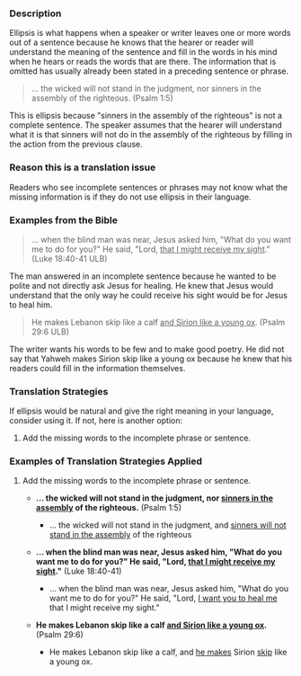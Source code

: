 

### Description

Ellipsis is what happens when a speaker or writer leaves one or more words out of a sentence because he knows that the hearer or reader will understand the meaning of the sentence and fill in the words in his mind when he hears or reads the words that are there. The information that is omitted has usually already been stated in a preceding sentence or phrase.

>... the wicked will not stand in the judgment, nor sinners in the assembly of the righteous. (Psalm 1:5)

This is ellipsis because "sinners in the assembly of the righteous" is not a complete sentence. The speaker assumes that the hearer will understand what it is that sinners will not do in the assembly of the righteous by filling in the action from the previous clause.

### Reason this is a translation issue 

Readers who see incomplete sentences or phrases may not know what the missing information is if they do not use ellipsis in their language.

### Examples from the Bible

> ... when the blind man was near, Jesus asked him, "What do you want me to do for you?" He said, "Lord, <u>that I might receive my sight</u>." (Luke 18:40-41 ULB)

The man answered in an incomplete sentence because he wanted to be polite and not directly ask Jesus for healing. He knew that Jesus would understand that the only way he could receive his sight would be for Jesus to heal him. 

>He makes Lebanon skip like a calf <u>and Sirion like a young ox</u>. (Psalm 29:6 ULB)

The writer wants his words to be few and to make good poetry. He did not say that Yahweh makes Sirion skip like a young ox because he knew that his readers could fill in the information themselves.

### Translation Strategies

If ellipsis would be natural and give the right meaning in your language, consider using it. If not, here is another option:

1. Add the missing words to the incomplete phrase or sentence.

### Examples of Translation Strategies Applied

1. Add the missing words to the incomplete phrase or sentence.

    * **... the wicked will not stand in the judgment, nor <u>sinners in the assembly</u> of the righteous.** (Psalm 1:5)
        * ... the wicked will not stand in the judgment, and <u>sinners will not stand in the assembly</u> of the righteous

    * **... when the blind man was near, Jesus asked him, "What do you want me to do for you?" He said, "Lord, <u>that I might receive my sight</u>."** (Luke 18:40-41)
        * ... when the blind man was near, Jesus asked him, "What do you want me to do for you?" He said, "Lord, <u>I want you to heal me</u> that I might receive my sight."

    * **He makes Lebanon skip like a calf <u>and Sirion like a young ox</u>.** (Psalm 29:6)
        * He makes Lebanon skip like a calf, and <u>he makes</u> Sirion <u>skip</u> like a young ox.

